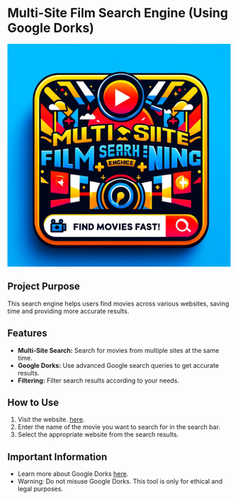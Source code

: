 # Multi-Site Film Search Engine (Using Google Dorks)

![Project Logo](logo.jpg)  

## Project Purpose
This search engine helps users find movies across various websites, saving time and providing more accurate results.

## Features
- **Multi-Site Search:** Search for movies from multiple sites at the same time.
- **Google Dorks:** Use advanced Google search queries to get accurate results.
- **Filtering:** Filter search results according to your needs.

## How to Use
1. Visit the website.  [here](https://khilesh114.github.io/MultiFilmFinder/).
2. Enter the name of the movie you want to search for in the search bar.
3. Select the appropriate website from the search results.

## Important Information
- Learn more about Google Dorks [here](https://www.exploit-db.com/google-hacking-database).
- Warning: Do not misuse Google Dorks. This tool is only for ethical and legal purposes.

